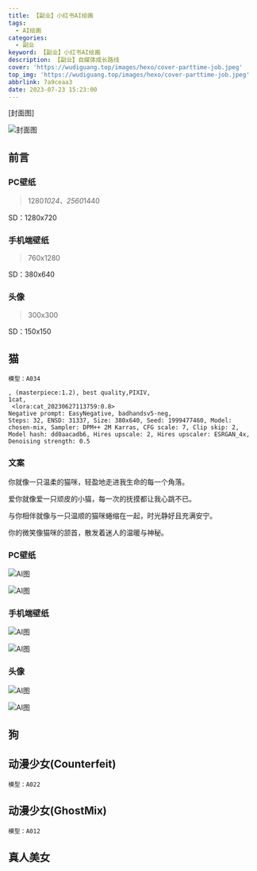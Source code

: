 ```yaml
---
title: 【副业】小红书AI绘画
tags:
  - AI绘画
categories:
  - 副业
keyword: 【副业】小红书AI绘画
description: 【副业】自媒体成长路线
cover: 'https://wudiguang.top/images/hexo/cover-parttime-job.jpeg'
top_img: 'https://wudiguang.top/images/hexo/cover-parttime-job.jpeg'
abbrlink: 7a9ceaa3
date: 2023-07-23 15:23:00
---
```


[封面图]

![封面图](https://wudiguang.top/images/hexo/cover-parttime-job.jpeg)

## 前言

### PC壁纸
> 1280*1024、2560*1440

SD：1280x720

### 手机端壁纸
> 760x1280

SD：380x640

### 头像
> 300x300

SD：150x150

## 猫

`模型：A034`

```
, (masterpiece:1.2), best quality,PIXIV,
1cat,
 <lora:cat_20230627113759:0.8>
Negative prompt: EasyNegative, badhandsv5-neg,
Steps: 32, ENSD: 31337, Size: 380x640, Seed: 1999477460, Model: chosen-mix, Sampler: DPM++ 2M Karras, CFG scale: 7, Clip skip: 2, Model hash: dd0aacadb6, Hires upscale: 2, Hires upscaler: ESRGAN_4x, Denoising strength: 0.5
```

### 文案

你就像一只温柔的猫咪，轻盈地走进我生命的每一个角落。

爱你就像爱一只顽皮的小猫，每一次的抚摸都让我心跳不已。

与你相伴就像与一只温顺的猫咪蜷缩在一起，时光静好且充满安宁。

你的微笑像猫咪的颔首，散发着迷人的温暖与神秘。

### PC壁纸

![AI图](https://wudiguang.top/images/hexo/ai/pc-wallpaper-p1.png)

![AI图](https://wudiguang.top/images/hexo/ai/pc-wallpaper-p2.png)

### 手机端壁纸

![AI图](https://wudiguang.top/images/hexo/ai/phone-wallpaper-p1.png)

![AI图](https://wudiguang.top/images/hexo/ai/phone-wallpaper-p2.png)

### 头像

![AI图](https://wudiguang.top/images/hexo/ai/head-wallpaper-p1.png)

![AI图](https://wudiguang.top/images/hexo/ai/head-wallpaper-p2.png)

## 狗

## 动漫少女(Counterfeit)
`模型：A022`


## 动漫少女(GhostMix)
`模型：A012`

## 真人美女

